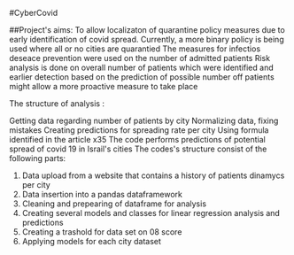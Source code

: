  #CyberCovid
 
 ##Project's aims: 
 To allow localizaton of quarantine policy measures due to early identification of covid spread.
 Currently, a more binary policy is being used where all or no cities are quarantied
 The measures for infectios deseace prevention were used on the number of admitted patients
 Risk analysis is done on overall number of patients which were identified
 and earlier detection based on the  prediction of possible number off patients might allow a more proactive measure to take place
 
 The structure of analysis :
 
 Getting data regarding number of patients by city
 Normalizing data, fixing mistakes
 Creating predictions for spreading rate per city
 Using formula identified in the article x35
  The code performs predictions of potential spread of covid 19 in Israil's cities
  The codes's structure consist of the following parts:
1. Data upload from a website that contains a history of patients dinamycs  per city
2. Data  insertion into a pandas dataframework
3. Cleaning and prepearing of dataframe for analysis
4. Creating several models and classes for linear regression analysis and predictions
5. Creating a trashold for data set on 08 score
6. Applying models for each city dataset

